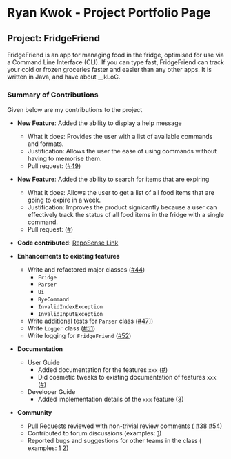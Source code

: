 # Ryan Kwok - Project Portfolio Page

## Project: FridgeFriend

FridgeFriend is an app for managing food in the fridge, optimised for use via a Command Line Interface (CLI).
If you can type fast, FridgeFriend can track your cold or frozen groceries faster and easier than any other apps.
It is written in Java, and have about __kLoC.

### Summary of Contributions

Given below are my contributions to the project

- **New Feature**: Added the ability to display a help message
  - What it does: Provides the user with a list of available commands and formats.
  - Justification: Allows the user the ease of using commands without having to memorise them.
  - Pull request: ([#49](https://github.com/AY2021S2-CS2113-T10-1/tp/pull/49))

- **New Feature**: Added the ability to search for items that are expiring
  - What it does: Allows the user to get a list of all food items that are going to expire in a week.
  - Justification: Improves the product signicantly because a user can effectively track the status of
  all food items in the fridge with a single command.
  - Pull request: ([#]())

- **Code contributed**: [RepoSense Link](https://nus-cs2113-ay2021s2.github.io/tp-dashboard/?search=kwokyto)

- **Enhancements to existing features**
  - Write and refactored major classes ([#44](https://github.com/AY2021S2-CS2113-T10-1/tp/pull/45))
    - `Fridge`
    - `Parser`
    - `Ui`
    - `ByeCommand`
    - `InvalidIndexException`
    - `InvalidInputException`
  - Write additional tests for `Parser` class ([#47](https://github.com/AY2021S2-CS2113-T10-1/tp/pull/47)])
  - Write `Logger` class ([#51](https://github.com/AY2021S2-CS2113-T10-1/tp/pull/51))
  - Write logging for `FridgeFriend` ([#52](https://github.com/AY2021S2-CS2113-T10-1/tp/pull/52))

- **Documentation**
  - User Guide
    - Added documentation for the features `xxx` ([#]())
    - Did cosmetic tweaks to existing documentation of features `xxx` ([#]())
  - Developer Guide
    - Added implementation details of the `xxx` feature ([3]())

- **Community**
  - Pull Requests reviewed with non-trivial review comments (
      [#38](https://github.com/AY2021S2-CS2113-T10-1/tp/pull/38)
      [#54](https://github.com/AY2021S2-CS2113-T10-1/tp/pull/54))
  - Contributed to forum discussions (examples: [1]())
  - Reported bugs and suggestions for other teams in the class (
      examples:
      [1](https://github.com/nus-cs2113-AY2021S2/forum/issues/45)
      [2](https://github.com/nus-cs2113-AY2021S2/forum/issues/49))